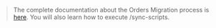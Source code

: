 
> The complete documentation about the Orders Migration process is [here](https://github.com/vtex/datalake/blob/master/docs/data_migration/oms/README.md). You will also learn how to execute /sync-scripts. 